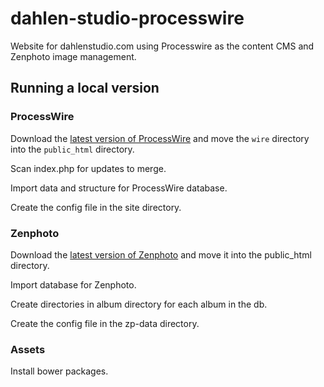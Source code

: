 # dahlen-studio-processwire
Website for dahlenstudio.com using Processwire as the content CMS and Zenphoto image management.

## Running a local version

### ProcessWire

Download the [latest version of ProcessWire](https://github.com/processwire/processwire) and move the `wire` directory into the `public_html` directory.

Scan index.php for updates to merge.

Import data and structure for ProcessWire database.

Create the config file in the site directory.

### Zenphoto

Download the [latest version of Zenphoto](https://github.com/processwire/processwire) and move it into the public_html directory.

Import database for Zenphoto.

Create directories in album directory for each album in the db.

Create the config file in the zp-data directory.

### Assets

Install bower packages.
